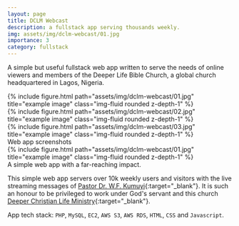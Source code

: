```yaml
---
layout: page
title: DCLM Webcast
description: a fullstack app serving thousands weekly.
img: assets/img/dclm-webcast/01.jpg
importance: 3
category: fullstack
---
```


A simple but useful fullstack web app written to serve the needs of online viewers and members of the Deeper Life Bible Church, a global church headquartered in Lagos, Nigeria.

<div class="row">
    <div class="col-sm mt-3 mt-md-0">
        {% include figure.html path="assets/img/dclm-webcast/01.jpg" title="example image" class="img-fluid rounded z-depth-1" %}
    </div>
    <div class="col-sm mt-3 mt-md-0">
        {% include figure.html path="assets/img/dclm-webcast/02.jpg" title="example image" class="img-fluid rounded z-depth-1" %}
    </div>
    <div class="col-sm mt-3 mt-md-0">
        {% include figure.html path="assets/img/dclm-webcast/03.jpg" title="example image" class="img-fluid rounded z-depth-1" %}
    </div>
</div>
<div class="caption">
    Web app screenshots
</div>
<div class="row">
    <div class="col-sm mt-3 mt-md-0">
        {% include figure.html path="assets/img/dclm-webcast/01.jpg" title="example image" class="img-fluid rounded z-depth-1" %}
    </div>
</div>
<div class="caption">
    A simple web app with a far-reaching impact.
</div>

This simple web app servers over 10k weekly users and visitors with the live streaming messages of [Pastor Dr. W.F. Kumuyi](https://www.facebook.com/pastorkumuyiofficial){:target="\_blank"}.
It is such an honour to be privileged to work under God's servant and this church [Deeper Christian Life Ministry](https://www.facebook.com/dclmhq){:target="\_blank"}.

App tech stack: `PHP`, `MySQL`, `EC2`, `AWS S3`, `AWS RDS`, `HTML`, `CSS` and `Javascript`.